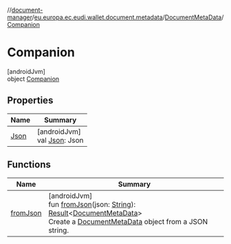 //[document-manager](../../../../index.md)/[eu.europa.ec.eudi.wallet.document.metadata](../../index.md)/[DocumentMetaData](../index.md)/[Companion](index.md)

# Companion

[androidJvm]\
object [Companion](index.md)

## Properties

| Name | Summary |
|---|---|
| [Json](-json.md) | [androidJvm]<br>val [Json](-json.md): Json |

## Functions

| Name | Summary |
|---|---|
| [fromJson](from-json.md) | [androidJvm]<br>fun [fromJson](from-json.md)(json: [String](https://kotlinlang.org/api/latest/jvm/stdlib/kotlin-stdlib/kotlin/-string/index.html)): [Result](https://kotlinlang.org/api/latest/jvm/stdlib/kotlin-stdlib/kotlin/-result/index.html)&lt;[DocumentMetaData](../index.md)&gt;<br>Create a [DocumentMetaData](../index.md) object from a JSON string. |
